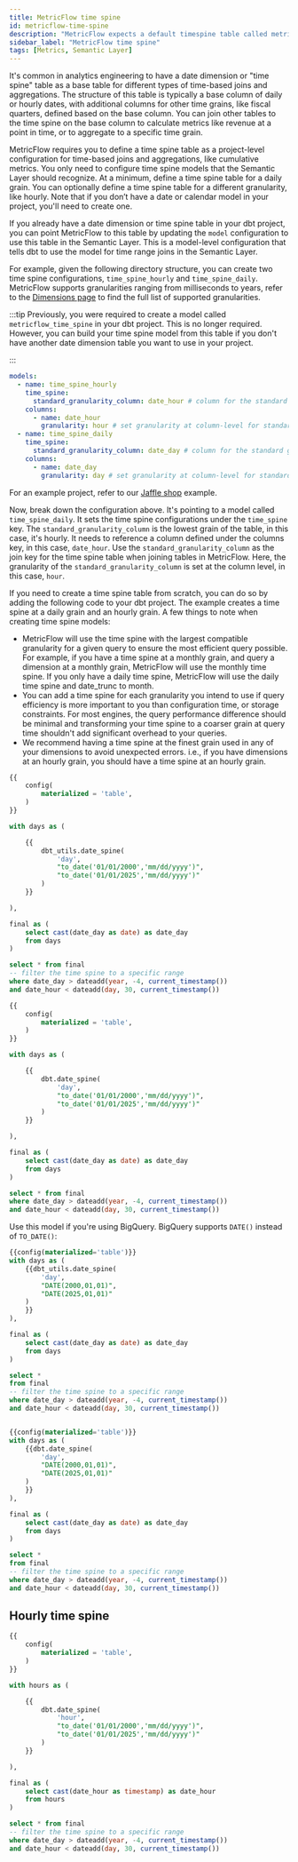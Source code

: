 ```yaml
---
title: MetricFlow time spine
id: metricflow-time-spine
description: "MetricFlow expects a default timespine table called metricflow_time_spine"
sidebar_label: "MetricFlow time spine"
tags: [Metrics, Semantic Layer]
---
```


It's common in analytics engineering to have a date dimension or "time spine" table as a base table for different types of time-based joins and aggregations. The structure of this table is typically a base column of daily or hourly dates, with additional columns for other time grains, like fiscal quarters, defined based on the base column. You can join other tables to the time spine on the base column to calculate metrics like revenue at a point in time, or to aggregate to a specific time grain.

MetricFlow requires you to define a time spine table as a project-level configuration for time-based joins and aggregations, like cumulative metrics. You only need to configure time spine models that the Semantic Layer should recognize. At a minimum, define a time spine table for a daily grain. You can optionally define a time spine table for a different granularity, like hourly. Note that if you don’t have a date or calendar model in your project, you'll need to create one. 

If you already have a date dimension or time spine table in your dbt project, you can point MetricFlow to this table by updating the `model` configuration to use this table in the Semantic Layer. This is a model-level configuration that tells dbt to use the model for time range joins in the Semantic Layer. 

For example, given the following directory structure, you can create two time spine configurations, `time_spine_hourly` and `time_spine_daily`.  MetricFlow supports granularities ranging from milliseconds to years, refer to the [Dimensions page](/docs/build/dimensions#time?dimension=time_granularity) to find the full list of supported granularities.

:::tip 
Previously, you were required to create a model called `metricflow_time_spine` in your dbt project. This is no longer required. However, you can build your time spine model from this table if you don't have another date dimension table you want to use in your project.

:::

<Lightbox src="/img/time_spines.png" title="Time spine directory structure" />

<File name="models/_models.yml">
  
```yaml
models:
  - name: time_spine_hourly
    time_spine:
      standard_granularity_column: date_hour # column for the standard grain of your table
    columns:
      - name: date_hour
        granularity: hour # set granularity at column-level for standard_granularity_column
  - name: time_spine_daily
    time_spine:
      standard_granularity_column: date_day # column for the standard grain of your table
    columns:
      - name: date_day
        granularity: day # set granularity at column-level for standard_granularity_column
```
</File>

For an example project, refer to our [Jaffle shop](https://github.com/dbt-labs/jaffle-sl-template/blob/main/models/marts/_models.yml) example.

Now, break down the configuration above. It's pointing to a model called `time_spine_daily`. It sets the time spine configurations under the `time_spine` key. The `standard_granularity_column` is the lowest grain of the table, in this case, it's hourly. It needs to reference a column defined under the columns key, in this case, `date_hour`. Use the `standard_granularity_column` as the join key for the time spine table when joining tables in MetricFlow. Here, the granularity of the `standard_granularity_column` is set at the column level, in this case, `hour`.


If you need to create a time spine table from scratch, you can do so by adding the following code to your dbt project. 
The example creates a time spine at a daily grain and an hourly grain. A few things to note when creating time spine models:
* MetricFlow will use the time spine with the largest compatible granularity for a given query to ensure the most efficient query possible. For example, if you have a time spine at a monthly grain, and query a dimension at a monthly grain, MetricFlow will use the monthly time spine. If you only have a daily time spine, MetricFlow will use the daily time spine and date_trunc to month.
* You can add a time spine for each granularity you intend to use if query efficiency is more important to you than configuration time, or storage constraints. For most engines, the query performance difference should be minimal and transforming your time spine to a coarser grain at query time shouldn't add significant overhead to your queries.
* We recommend having a time spine at the finest grain used in any of your dimensions to avoid unexpected errors. i.e., if you have dimensions at an hourly grain, you should have a time spine at an hourly grain.

<File name="metricflow_time_spine.sql">

<VersionBlock lastVersion="1.6">

```sql
{{
    config(
        materialized = 'table',
    )
}}

with days as (

    {{
        dbt_utils.date_spine(
            'day',
            "to_date('01/01/2000','mm/dd/yyyy')",
            "to_date('01/01/2025','mm/dd/yyyy')"
        )
    }}

),

final as (
    select cast(date_day as date) as date_day
    from days
)

select * from final
-- filter the time spine to a specific range
where date_day > dateadd(year, -4, current_timestamp()) 
and date_hour < dateadd(day, 30, current_timestamp())
```

</VersionBlock>

<VersionBlock firstVersion="1.7">

```sql
{{
    config(
        materialized = 'table',
    )
}}

with days as (

    {{
        dbt.date_spine(
            'day',
            "to_date('01/01/2000','mm/dd/yyyy')",
            "to_date('01/01/2025','mm/dd/yyyy')"
        )
    }}

),

final as (
    select cast(date_day as date) as date_day
    from days
)

select * from final
where date_day > dateadd(year, -4, current_timestamp()) 
and date_hour < dateadd(day, 30, current_timestamp())
```
</VersionBlock>


Use this model if you're using BigQuery. BigQuery supports `DATE()` instead of `TO_DATE()`:
<VersionBlock lastVersion="1.6">

<File name="metricflow_time_spine.sql">
  
```sql
{{config(materialized='table')}}
with days as (
    {{dbt_utils.date_spine(
        'day',
        "DATE(2000,01,01)",
        "DATE(2025,01,01)"
    )
    }}
),

final as (
    select cast(date_day as date) as date_day
    from days
)

select *
from final
-- filter the time spine to a specific range
where date_day > dateadd(year, -4, current_timestamp()) 
and date_hour < dateadd(day, 30, current_timestamp())
```
</File>
</VersionBlock>

<VersionBlock firstVersion="1.7">

<File name="metricflow_time_spine.sql">

```sql

{{config(materialized='table')}}
with days as (
    {{dbt.date_spine(
        'day',
        "DATE(2000,01,01)",
        "DATE(2025,01,01)"
    )
    }}
),

final as (
    select cast(date_day as date) as date_day
    from days
)

select *
from final
-- filter the time spine to a specific range
where date_day > dateadd(year, -4, current_timestamp()) 
and date_hour < dateadd(day, 30, current_timestamp())
```
</File>
</VersionBlock>

</File>

## Hourly time spine
<File name='time_spine_hourly.sql'>

```sql
{{
    config(
        materialized = 'table',
    )
}}

with hours as (

    {{
        dbt.date_spine(
            'hour',
            "to_date('01/01/2000','mm/dd/yyyy')",
            "to_date('01/01/2025','mm/dd/yyyy')"
        )
    }}

),

final as (
    select cast(date_hour as timestamp) as date_hour
    from hours
)

select * from final
-- filter the time spine to a specific range
where date_day > dateadd(year, -4, current_timestamp()) 
and date_hour < dateadd(day, 30, current_timestamp())
```
</File>
